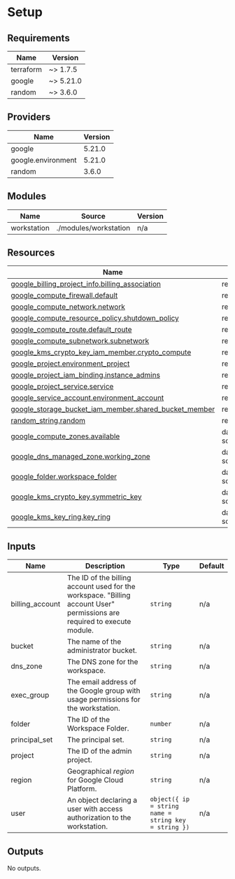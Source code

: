 <!-- BEGIN_TF_DOCS -->
# Setup

## Requirements

| Name | Version |
|------|---------|
| terraform | ~> 1.7.5 |
| google | ~> 5.21.0 |
| random | ~> 3.6.0 |

## Providers

| Name | Version |
|------|---------|
| google | 5.21.0 |
| google.environment | 5.21.0 |
| random | 3.6.0 |

## Modules

| Name | Source | Version |
|------|--------|---------|
| workstation | ./modules/workstation | n/a |

## Resources

| Name | Type |
|------|------|
| [google_billing_project_info.billing_association](https://registry.terraform.io/providers/hashicorp/google/latest/docs/resources/billing_project_info) | resource |
| [google_compute_firewall.default](https://registry.terraform.io/providers/hashicorp/google/latest/docs/resources/compute_firewall) | resource |
| [google_compute_network.network](https://registry.terraform.io/providers/hashicorp/google/latest/docs/resources/compute_network) | resource |
| [google_compute_resource_policy.shutdown_policy](https://registry.terraform.io/providers/hashicorp/google/latest/docs/resources/compute_resource_policy) | resource |
| [google_compute_route.default_route](https://registry.terraform.io/providers/hashicorp/google/latest/docs/resources/compute_route) | resource |
| [google_compute_subnetwork.subnetwork](https://registry.terraform.io/providers/hashicorp/google/latest/docs/resources/compute_subnetwork) | resource |
| [google_kms_crypto_key_iam_member.crypto_compute](https://registry.terraform.io/providers/hashicorp/google/latest/docs/resources/kms_crypto_key_iam_member) | resource |
| [google_project.environment_project](https://registry.terraform.io/providers/hashicorp/google/latest/docs/resources/project) | resource |
| [google_project_iam_binding.instance_admins](https://registry.terraform.io/providers/hashicorp/google/latest/docs/resources/project_iam_binding) | resource |
| [google_project_service.service](https://registry.terraform.io/providers/hashicorp/google/latest/docs/resources/project_service) | resource |
| [google_service_account.environment_account](https://registry.terraform.io/providers/hashicorp/google/latest/docs/resources/service_account) | resource |
| [google_storage_bucket_iam_member.shared_bucket_member](https://registry.terraform.io/providers/hashicorp/google/latest/docs/resources/storage_bucket_iam_member) | resource |
| [random_string.random](https://registry.terraform.io/providers/hashicorp/random/latest/docs/resources/string) | resource |
| [google_compute_zones.available](https://registry.terraform.io/providers/hashicorp/google/latest/docs/data-sources/compute_zones) | data source |
| [google_dns_managed_zone.working_zone](https://registry.terraform.io/providers/hashicorp/google/latest/docs/data-sources/dns_managed_zone) | data source |
| [google_folder.workspace_folder](https://registry.terraform.io/providers/hashicorp/google/latest/docs/data-sources/folder) | data source |
| [google_kms_crypto_key.symmetric_key](https://registry.terraform.io/providers/hashicorp/google/latest/docs/data-sources/kms_crypto_key) | data source |
| [google_kms_key_ring.key_ring](https://registry.terraform.io/providers/hashicorp/google/latest/docs/data-sources/kms_key_ring) | data source |

## Inputs

| Name | Description | Type | Default |
|------|-------------|------|---------|
| billing\_account | The ID of the billing account used for the workspace. "Billing account User" permissions are required to execute module. | `string` | n/a |
| bucket | The name of the administrator bucket. | `string` | n/a |
| dns\_zone | The DNS zone for the workspace. | `string` | n/a |
| exec\_group | The email address of the Google group with usage permissions for the workstation. | `string` | n/a |
| folder | The ID of the Workspace Folder. | `number` | n/a |
| principal\_set | The principal set. | `string` | n/a |
| project | The ID of the admin project. | `string` | n/a |
| region | Geographical *region* for Google Cloud Platform. | `string` | n/a |
| user | An object declaring a user with access authorization to the workstation. | ```object({ ip = string name = string key = string })``` | n/a |

## Outputs

No outputs.
<!-- END_TF_DOCS -->